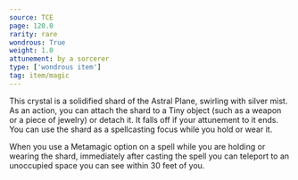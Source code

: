```yaml
---
source: TCE
page: 120.0
rarity: rare
wondrous: True
weight: 1.0
attunement: by a sorcerer
type: ['wondrous item']
tag: item/magic
---
```


This crystal is a solidified shard of the Astral Plane, swirling with silver mist. As an action, you can attach the shard to a Tiny object (such as a weapon or a piece of jewelry) or detach it. It falls off if your attunement to it ends. You can use the shard as a spellcasting focus while you hold or wear it.

When you use a Metamagic option on a spell while you are holding or wearing the shard, immediately after casting the spell you can teleport to an unoccupied space you can see within 30 feet of you.


